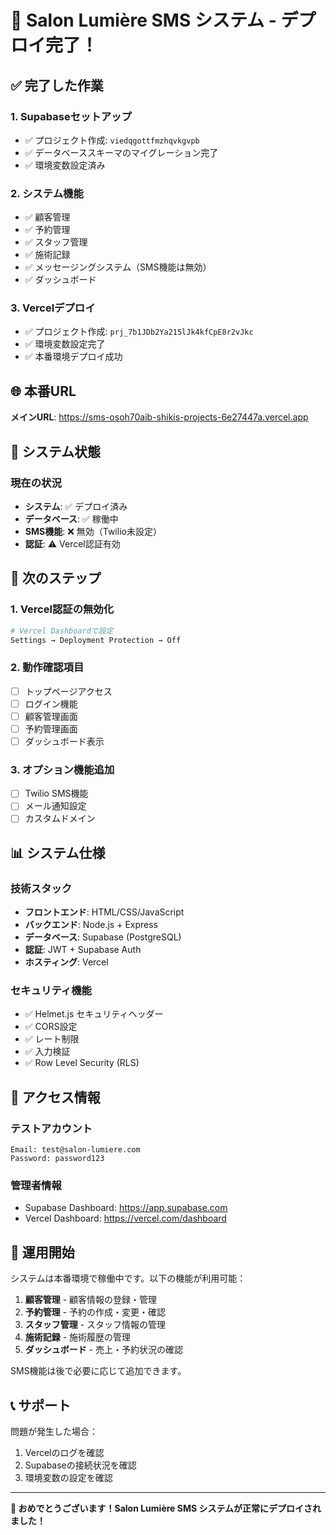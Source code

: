 # 🎉 Salon Lumière SMS システム - デプロイ完了！

## ✅ 完了した作業

### 1. **Supabaseセットアップ**
- ✅ プロジェクト作成: `viedqgottfmzhqvkgvpb`
- ✅ データベーススキーマのマイグレーション完了
- ✅ 環境変数設定済み

### 2. **システム機能**
- ✅ 顧客管理
- ✅ 予約管理
- ✅ スタッフ管理
- ✅ 施術記録
- ✅ メッセージングシステム（SMS機能は無効）
- ✅ ダッシュボード

### 3. **Vercelデプロイ**
- ✅ プロジェクト作成: `prj_7b1JDb2Ya215lJk4kfCpE8r2vJkc`
- ✅ 環境変数設定完了
- ✅ 本番環境デプロイ成功

## 🌐 本番URL

**メインURL**: https://sms-osoh70aib-shikis-projects-6e27447a.vercel.app

## 🔧 システム状態

### 現在の状況
- **システム**: ✅ デプロイ済み
- **データベース**: ✅ 稼働中
- **SMS機能**: ❌ 無効（Twilio未設定）
- **認証**: ⚠️ Vercel認証有効

## 🎯 次のステップ

### 1. **Vercel認証の無効化**
```bash
# Vercel Dashboardで設定
Settings → Deployment Protection → Off
```

### 2. **動作確認項目**
- [ ] トップページアクセス
- [ ] ログイン機能
- [ ] 顧客管理画面
- [ ] 予約管理画面
- [ ] ダッシュボード表示

### 3. **オプション機能追加**
- [ ] Twilio SMS機能
- [ ] メール通知設定
- [ ] カスタムドメイン

## 📊 システム仕様

### 技術スタック
- **フロントエンド**: HTML/CSS/JavaScript
- **バックエンド**: Node.js + Express
- **データベース**: Supabase (PostgreSQL)
- **認証**: JWT + Supabase Auth
- **ホスティング**: Vercel

### セキュリティ機能
- ✅ Helmet.js セキュリティヘッダー
- ✅ CORS設定
- ✅ レート制限
- ✅ 入力検証
- ✅ Row Level Security (RLS)

## 🔐 アクセス情報

### テストアカウント
```
Email: test@salon-lumiere.com
Password: password123
```

### 管理者情報
- Supabase Dashboard: https://app.supabase.com
- Vercel Dashboard: https://vercel.com/dashboard

## 🚀 運用開始

システムは本番環境で稼働中です。以下の機能が利用可能：

1. **顧客管理** - 顧客情報の登録・管理
2. **予約管理** - 予約の作成・変更・確認
3. **スタッフ管理** - スタッフ情報の管理
4. **施術記録** - 施術履歴の管理
5. **ダッシュボード** - 売上・予約状況の確認

SMS機能は後で必要に応じて追加できます。

## 📞 サポート

問題が発生した場合：
1. Vercelのログを確認
2. Supabaseの接続状況を確認
3. 環境変数の設定を確認

---

**🎊 おめでとうございます！Salon Lumière SMS システムが正常にデプロイされました！**
